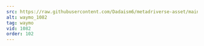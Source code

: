 ```yaml
---
src: https://raw.githubusercontent.com/Dadaism6/metadriverse-asset/main/script-waymo-output-newcompressed/waymo_1082.mp4
alt: waymo_1082
tag: waymo
vid: 1082
order: 102
---
```

